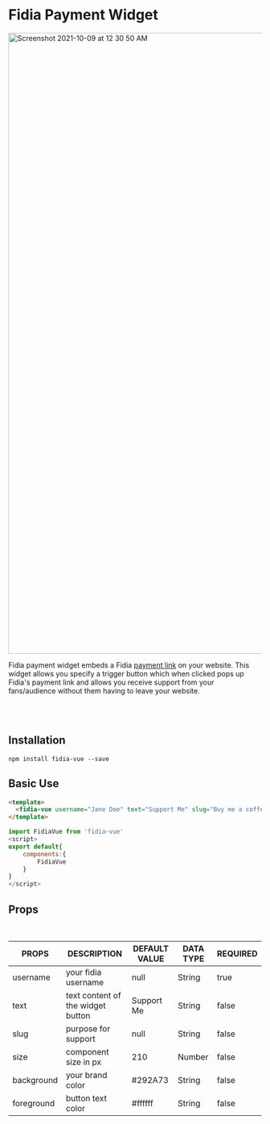 # Fidia Payment Widget

<img width="1232" alt="Screenshot 2021-10-09 at 12 30 50 AM" src="https://user-images.githubusercontent.com/29985200/136634468-e4c09e65-8685-4b8c-ac7c-aef26cf1d1f3.png">

Fidia payment widget embeds a Fidia [payment link](https://getfidia.com/payment-links) on your website. This widget allows you specify a trigger button which when clicked pops up Fidia's payment link and allows you receive support from your fans/audience without them having to leave your website.

<br>

<br>

## Installation

```shell
npm install fidia-vue --save
```

## Basic Use

```html
<template>
  <fidia-vue username="Jane Doe" text="Support Me" slug="Buy me a coffee" />
</template>
```

```js
import FidiaVue from 'fidia-vue'
<script>
export default{
    components:{
        FidiaVue
    }
}
</script>
```

## Props
<br>

**PROPS** | **DESCRIPTION** |  **DEFAULT VALUE** | **DATA TYPE** | **REQUIRED**
------ | ------- | -------| -------- | -------
username |  your fidia username| null  | String | true
text | text content of the widget button | Support Me | String | false
slug | purpose for support | null | String | false 
size | component size in px | 210 | Number | false
background | your brand color | #292A73 | String | false
foreground | button text color | #ffffff | String | false
<br> 

